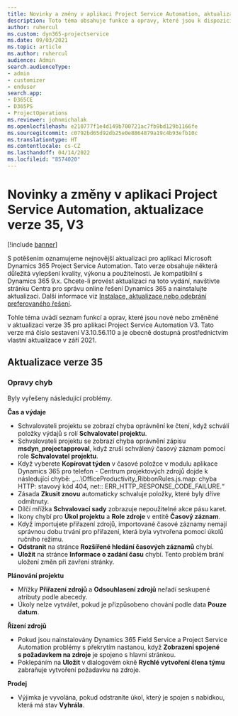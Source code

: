 ```yaml
---
title: Novinky a změny v aplikaci Project Service Automation, aktualizace verze 35, V3
description: Toto téma obsahuje funkce a opravy, které jsou k dispozici ve Microsoft Dynamics 365 Project Service Automation vydání aktualizace 35, V3.
author: ruhercul
ms.custom: dyn365-projectservice
ms.date: 09/03/2021
ms.topic: article
ms.author: ruhercul
audience: Admin
search.audienceType:
- admin
- customizer
- enduser
search.app:
- D365CE
- D365PS
- ProjectOperations
ms.reviewer: johnmichalak
ms.openlocfilehash: e210777f1e4d149b700721ac7fb9bd129b1166fe
ms.sourcegitcommit: c0792bd65d92db25e0e8864879a19c4b93efb10c
ms.translationtype: HT
ms.contentlocale: cs-CZ
ms.lasthandoff: 04/14/2022
ms.locfileid: "8574020"
---
```

# <a name="whats-new-or-changed-in-project-service-automation-update-release-35-v3"></a>Novinky a změny v aplikaci Project Service Automation, aktualizace verze 35, V3

[!include [banner](../includes/psa-now-project-operations.md)]

S potěšením oznamujeme nejnovější aktualizaci pro aplikaci Microsoft Dynamics 365 Project Service Automation. Tato verze obsahuje některá důležitá vylepšení kvality, výkonu a použitelnosti. Je kompatibilní s Dynamics 365 9.x. Chcete-li provést aktualizaci na toto vydání, navštivte stránku Centra pro správu online řešení Dynamics 365 a nainstalujte aktualizaci. Další informace viz [Instalace, aktualizace nebo odebrání preferovaného řešení](/power-platform/admin/install-remove-preferred-solution).

Tohle téma uvádí seznam funkcí a oprav, které jsou nové nebo změněné v aktualizaci verze 35 pro aplikaci Project Service Automation V3. Tato verze má číslo sestavení V3.10.56.110 a je obecně dostupná prostřednictvím vlastní aktualizace v září 2021.

## <a name="update-release-35"></a>Aktualizace verze 35

### <a name="bug-fixes"></a>Opravy chyb

Byly vyřešeny následující problémy.

**Čas a výdaje**

- Schvalovateli projektu se zobrazí chyba oprávnění ke čtení, když schválí položky výdajů s rolí **Schvalovatel projektu**.
- Schvalovateli projektu se zobrazí chyba oprávnění zápisu **msdyn_projectapproval**, když zruší schválený časový záznam pomocí role **Schvalovatel projektu**.
- Když vyberete **Kopírovat týden** v časové položce v modulu aplikace Dynamics 365 pro telefon - Centrum projektových zdrojů dojde k následující chybě: „...\OfficeProductivity_RibbonRules.js.map: chyba HTTP: stavový kód 404, net:: ERR_HTTP_RESPONSE_CODE_FAILURE.“
- Zásada **Zkusit znovu** automaticky schvaluje položky, které byly dříve odmítnuty.
- Dílčí mřížka **Schvalovací sady** zobrazuje nepoužitelné akce pásu karet.
- Ikony chybí pro **Úkol projektu** a **Role zdroje** v entitě **Časový záznam**.
- Když importujete přiřazení zdrojů, importované časové záznamy nemají správnou dobu trvání pro přiřazení, která byla vytvořena pomocí úkolů ručního režimu.
- **Odstranit** na stránce **Rozšířené hledání časových záznamů** chybí.
- **Uložit** na stránce **Informace o zadání času** chybí. Tento problém brání uložení změn při zavření stránky.

**Plánování projektu**

- Mřížky **Přiřazení zdrojů** a **Odsouhlasení zdrojů** neřadí seskupené atributy podle abecedy.
- Úkoly nelze vytvářet, pokud je přizpůsobeno chování podle data **Pouze datum**.

**Řízení zdrojů**

- Pokud jsou nainstalovány Dynamics 365 Field Service a Project Service Automation problémy s překrytím nastanou, když **Zobrazení spojené s požadavkem na zdroje** je spojeno s hlavní stránkou.
- Poklepáním na **Uložit** v dialogovém okně **Rychlé vytvoření člena týmu** zabraňuje vytvoření požadavku na zdroje.

**Prodej**

- Výjimka je vyvolána, pokud odstraníte úkol, který je spojen s nabídkou, která má stav **Vyhrála**.
